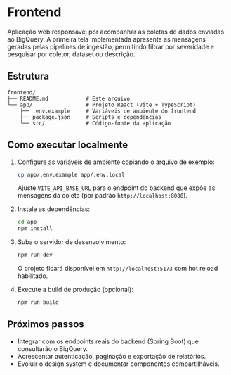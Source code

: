 # Frontend

Aplicação web responsável por acompanhar as coletas de dados enviadas ao BigQuery. A primeira tela implementada apresenta as
mensagens geradas pelas pipelines de ingestão, permitindo filtrar por severidade e pesquisar por coletor, dataset ou descrição.

## Estrutura

```
frontend/
├── README.md            # Este arquivo
└── app/                 # Projeto React (Vite + TypeScript)
    ├── .env.example     # Variáveis de ambiente do frontend
    ├── package.json     # Scripts e dependências
    └── src/             # Código-fonte da aplicação
```

## Como executar localmente

1. Configure as variáveis de ambiente copiando o arquivo de exemplo:

   ```bash
   cp app/.env.example app/.env.local
   ```

   Ajuste `VITE_API_BASE_URL` para o endpoint do backend que expõe as mensagens da coleta (por padrão `http://localhost:8080`).

2. Instale as dependências:

   ```bash
   cd app
   npm install
   ```

3. Suba o servidor de desenvolvimento:

   ```bash
   npm run dev
   ```

   O projeto ficará disponível em `http://localhost:5173` com hot reload habilitado.

4. Execute a build de produção (opcional):

   ```bash
   npm run build
   ```

## Próximos passos

- Integrar com os endpoints reais do backend (Spring Boot) que consultarão o BigQuery.
- Acrescentar autenticação, paginação e exportação de relatórios.
- Evoluir o design system e documentar componentes compartilháveis.

